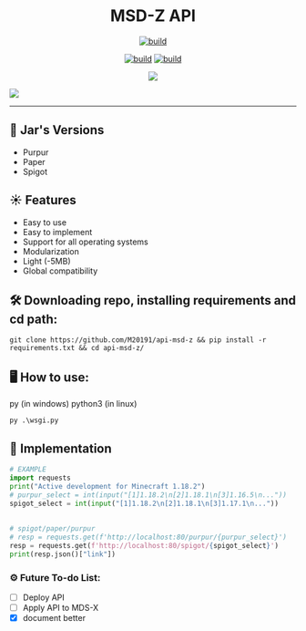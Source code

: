 <h1 align=center>MSD-Z API</h1>

<p align=center>
 <a href="#"><img title="build" src="https://img.shields.io/badge/status-stable-green?style=for-the-badge&logo=github"><a>
</p>
   
<p align=center>
  <a href="#"><img title="build" src="https://img.shields.io/badge/OS-WINDOWS-blue?style=for-the-badge&logo=windows"><a>
  <a href="#"><img title="build" src="https://img.shields.io/badge/OS-LINUX-yellow?style=for-the-badge&logo=linux"><a>
</p>
    
    
<p align="center">
  <a href="#"><img src="https://img.shields.io/github/license/M20191/MSD-X?style=flat-square&logo=sublime-text"></a>
</p>

   <p aling=center>
<a href="https://api-msd-z.matiasing.repl.co/"><img src="https://img.shields.io/badge/API LINK-blue?style=for-the-badge&logo=web"></a>
</p>
   
---
    
## 🌿 Jar's Versions
* Purpur
* Paper
* Spigot
    
## ☀ Features

* Easy to use
* Easy to implement
* Support for all operating systems
* Modularization
* Light (-5MB)
* Global compatibility
    
## 🛠 Downloading repo, installing requirements and cd path:
```console 
git clone https://github.com/M20191/api-msd-z && pip install -r requirements.txt && cd api-msd-z/
```
## 🖥 How to use:
py (in windows)
python3 (in linux)
    
```console
py .\wsgi.py
```

## 🚀 Implementation
```python
# EXAMPLE
import requests
print("Active development for Minecraft 1.18.2")
# purpur_select = int(input("[1]1.18.2\n[2]1.18.1\n[3]1.16.5\n..."))    
spigot_select = int(input("[1]1.18.2\n[2]1.18.1\n[3]1.17.1\n..."))
   
   
# spigot/paper/purpur   
# resp = requests.get(f'http://localhost:80/purpur/{purpur_select}')
resp = requests.get(f'http://localhost:80/spigot/{spigot_select}')
print(resp.json()["link"])
```
    
### ⚙ Future To-do List:
- [ ] Deploy API
- [ ] Apply API to MDS-X
- [x] document better
